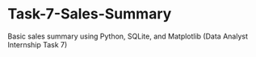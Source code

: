 # Task-7-Sales-Summary
Basic sales summary using Python, SQLite, and Matplotlib (Data Analyst Internship Task 7)
